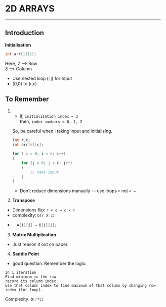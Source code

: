 # 2D ARRAYS
---
## Introduction

**Initialisation**  
```c
int arr[1][2];
```
Here, 2 --> Row  
3 --> Column

- Use nested loop (i,j) for Input  
- (0,0) to (r,c)


## To Remember
1.  - if, `initialisation index = 3`  
      then, `index numbers = 0, 1, 2`

    So, be careful when i taking input and initialising.
    ```c
    int r,c;
    int arr[r][c];

    for ( i = 0; i < r; i++)  
    {
        for (j = 0; j < c; j++)
        {
            // take input.
        }
    }
    ```  
    - Don’t reduce dimensions manually — use loops `<` not `< =`

2. **Transpose**  
- Dimensions flip: `r × c → c × r`  
- complexity: `O(r X c)`  
- ```c 
    A[i][j] = B[j][i];
    ```  
3. **Matrix Multiplication**  
- Just reason it out on paper.

4. **Saddle Point**
- good question.  Remember the logic:
```
In 1 iteration  
Find minimum in the row  
record its column index  
use that column index to find maximum of that column by changing row index (for loop).  
```
Complexity: `O(r*c)`
